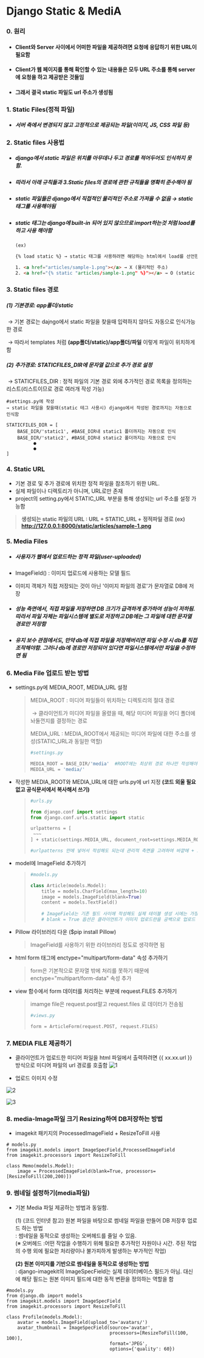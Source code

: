 # Django Static & MediA

### 0. 원리

- #### Client와 Server 사이에서 어떠한 파일을 제공하려면 요청에 응답하기 위한 URL이 필요함

- #### Client가 웹 페이지를 통해 확인할 수 있는 내용들은 모두 URL 주소를 통해 server에 요청을 하고 제공받은 것들임

- #### 그래서 결국 static 파일도 url 주소가 생성됨

  

### 1. Static Files(정적 파일)

- ##### 서버 측에서 변경되지 않고 고정적으로 제공되는 파일(이미지, JS, CSS 파일 등)

  

### 2. Static files 사용법

- ##### django에서 static 파일은 위치를 아무데나 두고 경로를 적어두어도 인식하지 못함.

- ##### 따라서 아래 규칙들과 3.Static files의 경로에 관한 규칙들을 명확히 준수해야 됨

- ##### static 파일들은 django에서 직접적인 물리적인 주소로 가져올 수 없음 → static 태그를 사용해야됨

- ##### static 태그는 django에 built-in 되어 있지 않으므로 import하는것 처럼 load를 하고 사용 해야함

  ```html
  (ex)
  
  {% load static %} → static 태그를 사용하려면 해당하는 html에서 load를 선언한 후에 사용해야 함
  
  1. <a href="articles/sample-1.png"></a> → X (물리적인 주소)
  2. <a href="{% static "articles/sample-1.png" %}"></a> → O (static 태그)
  ```



### 3. Static files 경로

##### 	(1) 기본경로: app폴더/static 

​		→ 기본 경로는 dajngo에서 static 파일을 찾을때 입력하지 않아도 자동으로 인식가능한 경로

​		→ 따라서 templates 처럼 **(app폴더/static)/app폴더/파일** 이렇게 파일이 위치하게 함

##### 	(2) 추가경로: STATICFILES_DIR에 문자열 값으로 추가 경로 설정

​		→  STATICFILES_DIR : 정적 파일의 기본 경로 외에 추가적인 경로 목록을 정의하는 리스트(리스트이므로 경로 여러개 작성 가능)

```
#settings.py에 작성
→ static 파일을 찾을때(static 테그 사용시) django에서 작성된 경로까지는 자동으로 인식함

STATICFILES_DIR = [
	BASE_DIR/'static1', #BASE_DIR내 static1 폴더까지는 자동으로 인식
	BASE_DIR/'static2', #BASE_DIR내 static2 폴더까지는 자동으로 인식
		  ●
		  ●
]
```



### 4. Static URL

- 기본 경로 및 추가 경로에 위치한 정적 파일을 참조하기 위한 URL. 
- 실제 파일이나 디렉토리가 아니며, URL로만 존재
- project의 setting.py에서 STATIC_URL 부분을 통해 생성되는 url 주소를 설정 가능함

> **생성되는 static 파일의 URL : URL + STATIC_URL + 정적파일 경로**
> 	**(ex) http://127.0.0.1:8000/static/articles/sample-1.png** 



### 5. Media Files

- ##### 사용자가 웹에서 업로드하는 정적 파일(user-uploaded)

- ImageField() : 이미지 업로드에 사용하는 모델 필드 

- 이미지 객체가 직접 저장되는 것이 아닌 '이미지 파일의 경로'가 문자열로 DB에 저장

- ##### 성능 측면에서, 직접 파일을 저장하면 DB 크기가 급격하게 증가하여 성능이 저하됨. 따라서 파일 자체는 파일시스템에 별도로 저장하고 DB에는 그 파일에 대한 문자열 경로만 저장함

- ##### 유지 보수 관점에서도, 만약 db에 직접 파일을 저장해버리면 파일 수정 시 db를 직접 조작해야함. 그러나 db에 경로만 저장되어 있다면 파일시스템에서만 파일을 수정하면 됨



### 6. Media File 업로드 받는 방법

- settings.py에 MEDIA_ROOT, MEDIA_URL 설정

  > MEDIA_ROOT : 미디어 파일들이 위치하는 디렉토리의 절대 경로
  >
  > ​				→ 클라이언트가 미디어 파일을 올렸을 때, 해당 미디어 파일을 어디 폴더에 놔둘껀지를 결정하는 경로 
  >
  > MEDIA_URL : MEDIA_ROOT에서 제공되는 미디어 파일에 대한 주소를 생성(STATIC_URL과 동일한 역할)
  >
  > ```python
  > #settings.py
  > 
  > MEDIA_ROOT = BASE_DIR/'media'  #ROOT에는 최상위 경로 하나만 작성해야함, 최상의 경로 내에 추가 경로를 만들고 싶으면 models.py에서 ImageField에 upload_to 속성 사용
  > MEDIA_URL = 'media/'
  > ```
  >
  > 

- 작성한 MEDIA_ROOT와 MEDIA_URL에 대한 urls.py에 url  지정 **(코드 외울 필요 없고 공식문서에서 복사해서 쓰기)**

  > ```python
  > #urls.py
  > 
  > from django.conf import settings
  > from django.conf.urls.static import static
  > 
  > urlpatterns = [
  >  ~~~
  > ] + static(settings.MEDIA_URL, document_root=settings.MEDIA_ROOT)
  > 
  > #urlpatterns 안에 넣어서 작성해도 되는데 관리적 측면을 고려하여 바깥에 + 로 작성하는걸 권장함
  > ```

- model에 ImageField 추가하기

  > ```python
  > #models.py
  > 
  > class Article(models.Model):
  > 	title = models.CharField(max_length=10)
  >     image = models.ImageField(blank=True)
  > 	content = models.TextField()
  >     
  >     # ImageField는 기존 필드 사이에 작성해도 실제 테이블 생성 시에는 가장 우측(뒤)에 추가됨
  >     # blank = True 옵션은 클라이언트가 이미지 업로드란을 공백으로 업로드 해도 괜찮다는 옵션
  > ```

- Pillow 라이브러리 다운 ($pip install Pillow)

  > ImageField를 사용하기 위한 라이브러리 정도로 생각하면 됨

- html form 태그에 enctype="multipart/form-data" 속성 추가하기

  > form은 기본적으로 문자열 밖에 처리를 못하기 때문에 enctype="multipart/form-data" 속성 추가

- view 함수에서 form 데이터를 처리하는 부분에 request.FILES 추가하기

  > imamge file은 request.post말고 request.files 로 데이터가 전송됨
  >
  > ```python
  > #views.py
  > 
  > form = ArticleForm(request.POST, request.FILES)
  > ```
  >

### 7. MEDIA FILE 제공하기

- 클라이언트가 업로드한 미디어 파일을 html 파일에서 출력하려면 {{ xx.xx.url }} 방식으로 미디어 파일의 url 경로를 호출함
![1](https://github.com/JeongJonggil/TIL/assets/139416006/16355ad9-06d9-4e4f-9d27-c03746769850)


- 업로드 이미지 수정

![2](https://github.com/JeongJonggil/TIL/assets/139416006/c1368645-1c7c-424a-8bc1-2d66e288a3d3)

![3](https://github.com/JeongJonggil/TIL/assets/139416006/a5761bcb-c764-4b7b-9a6d-c42639dc0711)


### 8. media-Image파일 크기 Resizing하여 DB저장하는 방법  
  
- imagekit 패키지의 ProcessedImageField + ResizeToFill 사용  
```
# models.py
from imagekit.models import ImageSpecField,ProcessedImageField
from imagekit.processors import ResizeToFill

class Memo(models.Model):
    image = ProcessedImageField(blank=True, processors=[ResizeToFill(200,200)])
```
  
  
### 9. 썸네일 설정하기(media파일)
  
- 기본 Media 파일 제공하는 방법과 동일함.  
  
  (1) (코드 인터넷 참고) 원본 파일을 바탕으로 썸네일 파일을 만들어 DB 저장후 업로드 하는 방법  
	:  썸네일을 동적으로 생성하는 오버헤드를 줄일 수 있음.  
  (※ 오버헤드 :어떤 작업을 수행하기 위해 필요한 추가적인 자원이나 시간. 주된 작업의 수행 외에 필요한 처리량이나 불가피하게 발생하는 부가적인 작업)

  **(2) 원본 이미지를 기반으로 썸네일을 동적으로 생성하는 방법**  
  	: django-imagekit의 ImageSpecField는 실제 데이터베이스 필드가 아님. 대신에 해당 필드는 원본 이미지 필드에 대한 동적 변환을 정의하는 역할을 함  
```
#models.py
from django.db import models
from imagekit.models import ImageSpecField
from imagekit.processors import ResizeToFill

class Profile(models.Model):
    avatar = models.ImageField(upload_to='avatars/')
    avatar_thumbnail = ImageSpecField(source='avatar',
                                      processors=[ResizeToFill(100, 100)],
                                      format='JPEG',
                                      options={'quality': 60})
```



